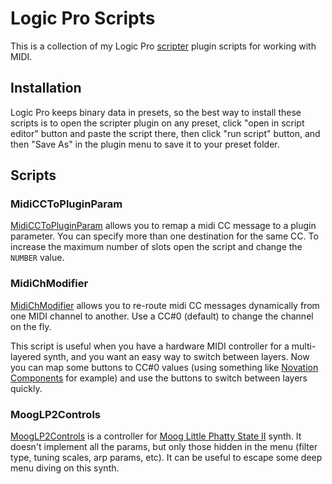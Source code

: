 # Logic Pro Scripts

This is a collection of my Logic Pro [scripter](https://support.apple.com/en-gb/guide/logicpro/lgce728c68f6/mac)
plugin scripts for working with MIDI.

## Installation

Logic Pro keeps binary data in presets, so the best way to install these scripts is to open the scripter
plugin on any preset, click "open in script editor" button and paste the script there, then click "run script" button,
and then "Save As" in the plugin menu to save it to your preset folder.

## Scripts

### MidiCCToPluginParam

[MidiCCToPluginParam](/scripts/MidiCCToPluginParam.js) allows you to remap a midi CC message to a plugin parameter.
You can specify more than one destination for the same CC. To increase the maximum number of slots open the script and
change the `NUMBER` value.

### MidiChModifier

[MidiChModifier](/scripts/MidiChModifier.js) allows you to re-route midi CC messages dynamically from one MIDI channel
to another. Use a CC#0 (default) to change the channel on the fly.

This script is useful when you have a hardware MIDI controller for a multi-layered synth, and you want an easy way
to switch between layers. Now you can map some buttons to CC#0 values 
(using something like [Novation Components](https://novationmusic.com/components) for example) and use the buttons to
switch between layers quickly.

### MoogLP2Controls

[MoogLP2Controls](/scripts/MoogLP2Controls.js) is a controller for [Moog Little Phatty State II](https://www.moogmusic.com/products/little-phatty-stage-ii)
synth. It doesn't implement all the params, but only those hidden in the menu (filter type, tuning scales, arp params, etc).
It can be useful to escape some deep menu diving on this synth.
